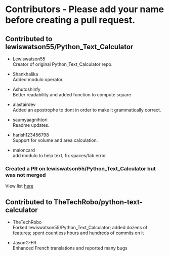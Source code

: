 # Contributors - Please add your name before creating a pull request.

## Contributed to lewiswatson55/Python_Text_Calculator
- Lewiswatson55  
Creator of original Python_Text_Calculator repo.

- Shankhalika  
Added modulo operator.

- AshutoshInfy  
Better readability and added function to compute square

- alastairdev  
Added an apostrophe to dont in order to make it grammatically correct. 

-  saumyaagnihtori   
Readme updates.

- harish123456798  
Support for volume and area calculation.

- maloncard  
add modulo to help text, fix spaces/tab error 

### Created a PR on lewiswatson55/Python_Text_Calculator but was not merged
View list [here](https://github.com/lewiswatson55/Python_Text_Calculator/pulls?q=is%3Aunmerged+)
 
## Contributed to TheTechRobo/python-text-calculator

- TheTechRobo  
Forked lewiswatson55/Python_Text_Calculator; added dozens of features; spent countless hours and hundreds of commits on it

- JasonG-FR  
Enhanced French translations and reported many bugs
